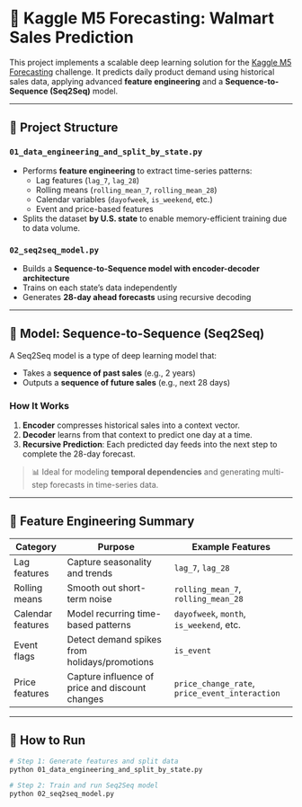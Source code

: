 # 🛒 Kaggle M5 Forecasting: Walmart Sales Prediction

This project implements a scalable deep learning solution for the [Kaggle M5 Forecasting](https://www.kaggle.com/competitions/m5-forecasting-accuracy) challenge. It predicts daily product demand using historical sales data, applying advanced **feature engineering** and a **Sequence-to-Sequence (Seq2Seq)** model.

---

## 📂 Project Structure

### `01_data_engineering_and_split_by_state.py`
- Performs **feature engineering** to extract time-series patterns:
  - Lag features (`lag_7`, `lag_28`)
  - Rolling means (`rolling_mean_7`, `rolling_mean_28`)
  - Calendar variables (`dayofweek`, `is_weekend`, etc.)
  - Event and price-based features
- Splits the dataset **by U.S. state** to enable memory-efficient training due to data volume.

### `02_seq2seq_model.py`
- Builds a **Sequence-to-Sequence model with encoder-decoder architecture**
- Trains on each state’s data independently
- Generates **28-day ahead forecasts** using recursive decoding

---

## 🧠 Model: Sequence-to-Sequence (Seq2Seq)

A Seq2Seq model is a type of deep learning model that:
- Takes a **sequence of past sales** (e.g., 2 years)
- Outputs a **sequence of future sales** (e.g., next 28 days)

### How It Works
1. **Encoder** compresses historical sales into a context vector.
2. **Decoder** learns from that context to predict one day at a time.
3. **Recursive Prediction**: Each predicted day feeds into the next step to complete the 28-day forecast.

> 📊 Ideal for modeling **temporal dependencies** and generating multi-step forecasts in time-series data.

---

## 📌 Feature Engineering Summary

| Category              | Purpose                                                          | Example Features                        |
|-----------------------|------------------------------------------------------------------|-----------------------------------------|
| Lag features          | Capture seasonality and trends                                  | `lag_7`, `lag_28`                        |
| Rolling means         | Smooth out short-term noise                                     | `rolling_mean_7`, `rolling_mean_28`      |
| Calendar features     | Model recurring time-based patterns                             | `dayofweek`, `month`, `is_weekend`, etc.|
| Event flags           | Detect demand spikes from holidays/promotions                   | `is_event`                              |
| Price features        | Capture influence of price and discount changes                 | `price_change_rate`, `price_event_interaction` |

---

## 🚀 How to Run

```bash
# Step 1: Generate features and split data
python 01_data_engineering_and_split_by_state.py

# Step 2: Train and run Seq2Seq model
python 02_seq2seq_model.py
